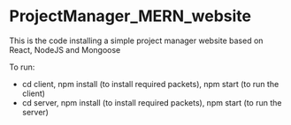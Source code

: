 # ProjectManager_MERN_website
This is the code installing a simple project manager website based on React, NodeJS and Mongoose

To run:
- cd client, npm install (to install required packets), npm start (to run the client)
- cd server, npm install (to install required packets), npm start (to run the server)

